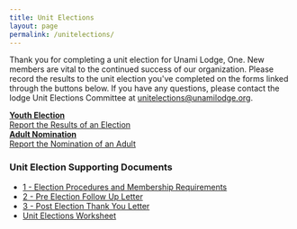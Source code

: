 ```yaml
---
title: Unit Elections
layout: page
permalink: /unitelections/
---
```

Thank you for completing a unit election for Unami Lodge, One. New members are vital to the continued success of our organization. Please record the results to the unit election you've completed on the forms linked through the buttons below. If you have any questions, please contact the lodge Unit Elections Committee at [unitelections@unamilodge.org](/contact#unitelections).
<div class="row justify-content-md-center">
  <div class="col-md-4 col-sm-12 text-center">
      <a class="btn btn-outline-primary" href="https://docs.google.com/forms/d/e/1FAIpQLSfn0HbuXldroW5qO6_Mh9J9bCVzn8hrMKvEDT5iNKlFvwzImQ/viewform">
          <strong>Youth Election</strong><br>
          Report the Results of an Election
      </a>
  </div>
  <div class="col-md-4 col-sm-12 text-center">
      <a class="btn btn-outline-primary" href="https://docs.google.com/forms/d/e/1FAIpQLSc0PjhMStR5QEJPzJfdmIZrCsfOOllB83N7NOc_Qqjy1zulcw/viewform?usp=send_form">
          <strong>Adult Nomination</strong><br>
          Report the Nomination of an Adult
      </a>
  </div>
</div>
<h3 class="pt-3">Unit Election Supporting Documents</h3>
<div class="row-fluid">
    <ul>
        <li><a href="/files/ue/1_-_Election_Procedures_and_Membership_Requirements.pdf" target= "_blank">1 - Election Procedures and Membership Requirements</a><br/></li>
        <li><a href="/files/ue/2_-_Pre_Election_Follow_Up_Letter.pdf" target= "_blank">2 - Pre Election Follow Up Letter</a><br/></li>
        <li><a href="/files/ue/3_-_Post_Election_Thank_You_Letter.pdf" target= "_blank">3 - Post Election Thank You Letter</a><br/></li>
        <li><a href="/files/ue/Unit_Elections_Worksheet.pdf" target= "_blank">Unit Elections Worksheet</a><br/></li>
    </ul>
</div>
